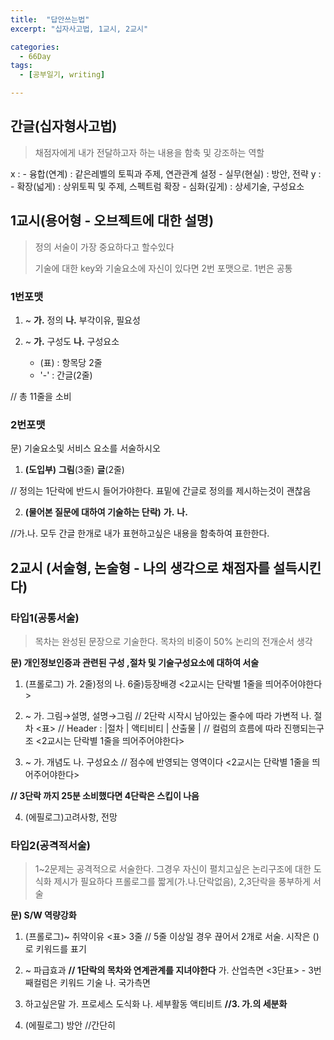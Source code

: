 ```yaml
---
title:  "답안쓰는법"
excerpt: "십자사고법, 1교시, 2교시"

categories:
  - 66Day
tags:
  - [공부일기, writing]

---
```




## 간글(십자형사고법)
> 채점자에게 내가 전달하고자 하는 내용을 함축 및 강조하는 역할
> 

x : 
	- 융합(연계) : 같은레벨의 토픽과 주제, 연관관계 설정
	- 실무(현실) : 방안, 전략
y : 
	- 확장(넓게) : 상위토픽 및 주제, 스펙트럼 확장
	- 심화(깊게) : 상세기술, 구성요소



## 1교시(용어형 - 오브젝트에 대한 설명)

> 정의 서술이 가장 중요하다고 할수있다
>
> 기술에 대한 key와 기술요소에 자신이 있다면 2번 포맷으로. 1번은 공통



### 1번포맷

1. ~
**가.** 정의
**나.** 부각이유, 필요성

2. ~
**가.** 구성도
**나.** 구성요소
	- (표) :  항목당 2줄
	- '-' : 간글(2줄)
	

// 총 11줄을 소비



### 2번포맷

문) 기술요소및 서비스 요소를 서술하시오

1. **(도입부)**
**그림**(3줄)
**글**(2줄)

// 정의는 1단락에 반드시 들어가야한다. 표밑에 간글로 정의를 제시하는것이 괜찮음

2. **(물어본 질문에 대하여 기술하는 단락)**
	**가.**
	**나.**

//가.나. 모두 간글 한개로 내가 표현하고싶은 내용을 함축하여 표한한다. 



## 2교시 (서술형, 논술형 - 나의 생각으로 채점자를 설득시킨다)

### 타입1(공통서술)


> 목차는 완성된 문장으로 기술한다. 목차의 비중이 50% 
> 논리의 전개순서 생각

**문) 개인정보인증과 관련된 구성 ,절차 및 기술구성요소에 대하여 서술**

1. (프롤로그)
	가. 2줄)정의
	나. 6줄)등장배경
<2교시는 단락별 1줄을 띄어주어야한다>	

2. ~
	가. 그림→설명, 설명→그림 // 2단락 시작시 남아있는 줄수에 따라 가변적
	나. 절차
		<표> // Header : |절차 | 액티비티 | 산출물 | // 컬럼의 흐름에 따라 진행되는구조
<2교시는 단락별 1줄을 띄어주어야한다>	
3. ~
	가. 개념도
	나. 구성요소 // 점수에 반영되는 영역이다
<2교시는 단락별 1줄을 띄어주어야한다>	

**//	3단락 까지 25분 소비했다면 4단락은 스킵이 나음**

4. (에필로그)고려사항, 전망



### 타입2(공격적서술)

> 1~2문제는 공격적으로 서술한다. 그경우 자신이 펼치고싶은 논리구조에 대한 도식화 제시가 필요하다
> 프롤로그를 짧게(가.나.단락없음), 2,3단락을 풍부하게 서술

**문) S/W 역량강화**

1. (프롤로그)~ 취약이유
	<표> 3줄 // 5줄 이상일 경우 끊어서 2개로 서술. 시작은 ()로 키워드를 표기
	
2. ~ 파급효과 **// 1단락의 목차와 연계관계를 지녀야한다**
	가. 산업측면
		<3단표> - 3번째컬럼은 키워드 기술
	나. 국가측면
	
3. 하고싶은말
	가. 프로세스 도식화
	나. 세부활동 액티비트  **//3. 가.의 세분화**
	
4. (에필로그)
	방안 //간단히
	
	
